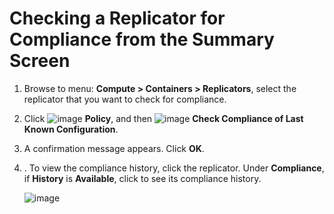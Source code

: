 # Checking a Replicator for Compliance from the Summary Screen

1. Browse to menu: **Compute > Containers > Replicators**, select the replicator
   that you want to check for compliance.

2. Click ![image](../images/1941.png) **Policy**, and then
   ![image](../images/1942.png) **Check Compliance of Last Known Configuration**.

3. A confirmation message appears. Click **OK**.

4. . To view the compliance history, click the replicator. Under **Compliance**,
   if **History** is **Available**, click to see its compliance history.

    ![image](../images/1943.png)
